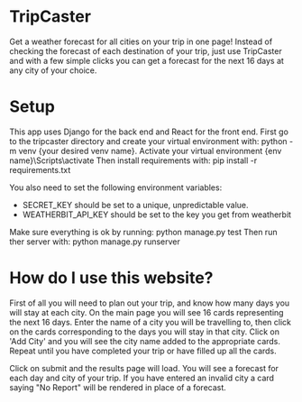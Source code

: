 # TripCaster 

Get a weather forecast for all cities on your trip in one page! Instead of checking the forecast of each destination of your trip, just use TripCaster and with a few simple clicks you can get a forecast for the next 16 days at any city of your choice. 

# Setup

This app uses Django for the back end and React for the front end.
First go to the tripcaster directory and create your virtual environment with: python -m venv {your desired venv name}. 
Activate your virtual environment {env name}\Scripts\activate
Then install requirements with: pip install -r requirements.txt 

You also need to set the following environment variables:
- SECRET_KEY should be set to a unique, unpredictable value.
- WEATHERBIT_API_KEY should be set to the key you get from weatherbit

Make sure everything is ok by running: python manage.py test
Then run ther server with: python manage.py runserver

# How do I use this website?

First of all you will need to plan out your trip, and know how many days you will stay at each city.
On the main page you will see 16 cards representing the next 16 days. Enter the name of a city you will be travelling to, then click on the cards corresponding to the days you will stay in that city. Click on 'Add City' and you will see the city name added to the appropriate cards. Repeat until you have completed your trip or have filled up all the cards. 

Click on submit and the results page will load. You will see a forecast for each day and city of your trip. If you have entered an invalid city a card saying "No Report" will be rendered in place of a forecast.

